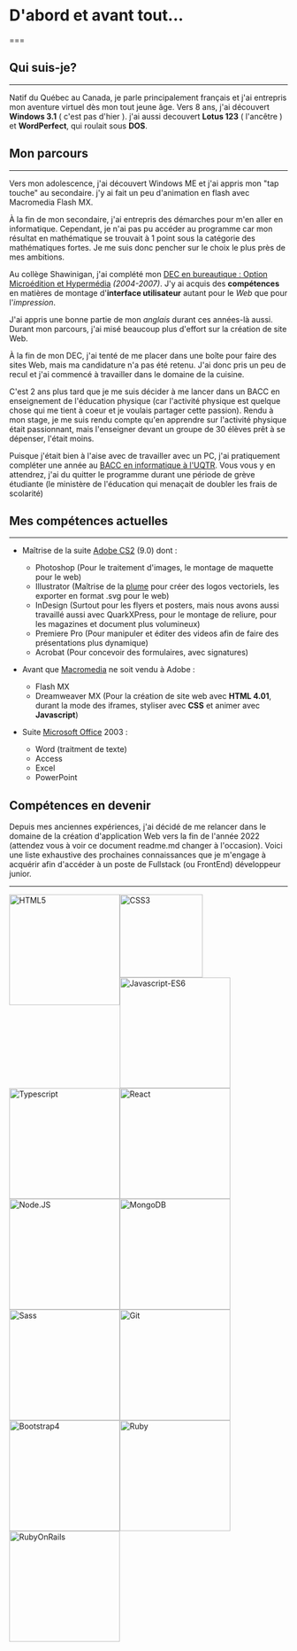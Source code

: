 # D'abord et avant tout...

===

## Qui suis-je?

---

Natif du Québec au Canada, je parle principalement français et j'ai entrepris mon aventure virtuel dès mon tout jeune âge. Vers 8 ans, j'ai découvert **Windows 3.1** ( c'est pas d'hier ). j'ai aussi decouvert **Lotus 123** ( l'ancêtre ) et **WordPerfect**, qui roulait sous **DOS**.

## Mon parcours

---

Vers mon adolescence, j'ai découvert Windows ME et j'ai appris mon "tap touche" au secondaire. j'y ai fait un peu d'animation en flash avec Macromedia Flash MX.

À la fin de mon secondaire, j'ai entrepris des démarches pour m'en aller en informatique. Cependant, je n'ai pas pu accéder au programme car mon résultat en mathématique se trouvait à 1 point sous la catégorie des mathématiques fortes. Je me suis donc pencher sur le choix le plus près de mes ambitions.

Au collège Shawinigan, j'ai complété mon [DEC en bureautique : Option Microédition et Hypermédia](https://www.inforoutefpt.org/technical-training/diploma-of-collegial-studies/376) _(2004-2007)_. J'y ai acquis des **compétences** en matières de montage d'**interface utilisateur** autant pour le _Web_ que pour l'_impression_.

J'ai appris une bonne partie de mon _anglais_ durant ces années-là aussi. Durant mon parcours, j'ai misé beaucoup plus d'effort sur la création de site Web.


À la fin de mon DEC, j'ai tenté de me placer dans une boîte pour faire des sites Web, mais ma candidature n'a pas été retenu. J'ai donc pris un peu de recul et j'ai commencé à travailler dans le domaine de la cuisine. 


C'est 2 ans plus tard que je me suis décider à me lancer dans un BACC en enseignement de l'éducation physique (car l'activité physique est quelque chose qui me tient à coeur et je voulais partager cette passion). Rendu à mon stage, je me suis rendu compte qu'en apprendre sur l'activité physique était passionnant, mais l'enseigner devant un groupe de 30 élèves prêt à se dépenser, l'était moins.

Puisque j'était bien à l'aise avec de travailler avec un PC, j'ai pratiquement compléter une année au [BACC en informatique à l'UQTR](https://oraprdnt.uqtr.uquebec.ca/pls/apex/f?p=PGMA000:10:::NO:RP,10:P10_CD_PGM:7833). Vous vous y en attendrez, j'ai du quitter le programme durant une période de grève étudiante (le ministère de l'éducation qui menaçait de doubler les frais de scolarité)

## Mes compétences actuelles

---

- Maîtrise de la suite [Adobe CS2](https://en.wikipedia.org/wiki/Adobe_Creative_Suite) (9.0) dont : 

  - Photoshop (Pour le traitement d'images, le montage de maquette pour le web)
  - Illustrator (Maîtrise de la [plume](https://support.shutterstock.com/s/article/what-is-a-bezier-curve-in-illustrator?language=fr_CA) pour créer des logos vectoriels, les exporter en format .svg pour le web)
  - InDesign (Surtout pour les flyers et posters, mais nous avons aussi travaillé aussi avec QuarkXPress, pour le montage de reliure, pour les magazines et document plus volumineux)
  - Premiere Pro (Pour manipuler et éditer des videos afin de faire des présentations plus dynamique)
  - Acrobat (Pour concevoir des formulaires, avec signatures)

- Avant que [Macromedia](https://en.wikipedia.org/wiki/Macromedia) ne soit vendu à Adobe :

  - Flash MX
  - Dreamweaver MX (Pour la création de site web avec **HTML 4.01**, durant la mode des iframes, styliser avec **CSS** et animer avec **Javascript**)

- Suite [Microsoft Office](https://en.wikipedia.org/wiki/Microsoft_Office) 2003 :

  - Word (traitment de texte)
  - Access 
  - Excel
  - PowerPoint

## Compétences en devenir

Depuis mes anciennes expériences, j'ai décidé de me relancer dans le domaine de la création d'application Web vers la fin de l'année 2022 (attendez vous à voir ce document readme.md changer à l'occasion). Voici une liste exhaustive des prochaines connaissances que je m'engage à acquérir afin d'accéder à un poste de Fullstack (ou FrontEnd) développeur junior.

---

<img style="float: left;" src="https://upload.wikimedia.org/wikipedia/commons/6/61/HTML5_logo_and_wordmark.svg" width="200px" alt="HTML5" max-height="100px">
<img style="float: left;" src="https://upload.wikimedia.org/wikipedia/commons/d/d5/CSS3_logo_and_wordmark.svg" width="150px" alt="CSS3" max-height="100px">
<img style="float: left;" src="https://upload.wikimedia.org/wikipedia/commons/9/99/Unofficial_JavaScript_logo_2.svg" width="200px" alt="Javascript-ES6">
<img style="float: left;" src="https://upload.wikimedia.org/wikipedia/commons/f/f5/Typescript.svg" width="200px" alt="Typescript">
<img style="float: left;" src="https://upload.wikimedia.org/wikipedia/commons/a/a7/React-icon.svg" width="200px" alt="React">
<img style="float: left;" src="https://upload.wikimedia.org/wikipedia/commons/d/d9/Node.js_logo.svg" width="200px" alt="Node.JS">
<img style="float: left;" src="https://upload.wikimedia.org/wikipedia/commons/9/93/MongoDB_Logo.svg" width="200px" alt="MongoDB">
<img style="float: left;" src="https://upload.wikimedia.org/wikipedia/commons/9/96/Sass_Logo_Color.svg" width="200px" alt="Sass">
<img style="float: left;" src="https://upload.wikimedia.org/wikipedia/commons/e/e0/Git-logo.svg" width="200px" alt="Git">
<img style="float: left;" src="https://upload.wikimedia.org/wikipedia/commons/b/b2/Bootstrap_logo.svg" width="200px" alt="Bootstrap4">
<img style="float: left;" src="https://upload.wikimedia.org/wikipedia/commons/7/73/Ruby_logo.svg" width="200px" alt="Ruby">
<img style="float: left;" src="https://upload.wikimedia.org/wikipedia/commons/6/62/Ruby_On_Rails_Logo.svg" width="200px" alt="RubyOnRails">


